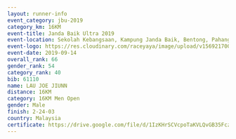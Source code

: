 ```yaml
---
layout: runner-info 
event_category: jbu-2019 
category_km: 16KM 
event-title: Janda Baik Ultra 2019
event-location: Sekolah Kebangsaan, Kampung Janda Baik, Bentong, Pahang, Malaysia 
event-logo: https://res.cloudinary.com/raceyaya/image/upload/v1569217009/logo/janda-baik_vch1pc.jpg 
event-date: 2019-09-14 
overall_rank: 66
gender_rank: 54
category_rank: 40
bib: 61110
name: LAU JOE JIUNN
distance: 16KM
category: 16KM Men Open
gender: Male
finish: 2-24-03
country: Malaysia
certificate: https://drive.google.com/file/d/1IzKHrSCVcpoTaKVLQvGB35FczlQL0IFO/view?usp=sharing
---
```

